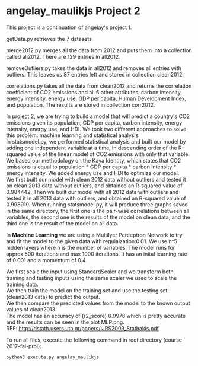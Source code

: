 # angelay_maulikjs Project 2

This project is a continuation of angelay's project 1.

getData.py retrieves the 7 datasets <br />

merge2012.py merges all the data from 2012 and puts them into a collection called all2012. There are 129 entries in all2012. <br />

removeOutliers.py takes the data in all2012 and removes all entries with outliers. This leaves us 87 entries left and stored in collection clean2012. <br />

correlations.py takes all the data from clean2012 and returns the correlation coefficient of CO2 emissions and all 6 other attributes: carbon intensity, energy intensity, energy use, GDP per capita, Human Development Index, and population. The results are stored in collection corr2012. <br />

In project 2, we are trying to build a model that will predict a country's CO2 emissions given its population, GDP per capita, carbon intensity, energy intensity, energy use, and HDI. We took two different approaches to solve this problem: machine learning and statistical analysis. <br />
In statsmodel.py, we performed statistical analysis and built our model by adding one independent variable at a time, in descending order of the R-squared value of the linear model of CO2 emissions with only that variable. We based our methodology on the Kaya Identity, which states that CO2 emissions is equal to population * GDP per capita * carbon intensity * energy intensity. We added energy use and HDI to optimize our model. <br />
We first built our model with clean 2012 data without outliers and tested it on clean 2013 data without outliers, and obtained an R-squared value of 0.984442. Then we built our model with all 2012 data with outliers and tested it in all 2013 data with outliers, and obtained an R-squared value of 0.998919. When running statsmodel.py, it will produce three graphs saved in the same directory, the first one is the pair-wise correlations between all variables, the second one is the results of the model on clean data, and the third one is the result of the model on all data. <br />

In __Machine Learning__ we are using a Multilyer Perceptron Network to try and fit the model to the given data with regulaization:0.01. We use n^5 hidden layers where n is the number of variables. The model runs for approx 500 iterations and max 1000 iterations. It has an inital learning rate of 0.001 and a momentum of 0.4 <br />

We first scale the input using StandardScaler and we transform both training and testing inputs using the same scaler we used to scale the training data. <br />
We then train the model on the training set and use the testing set (clean2013 data) to predict the output.<br />
We then compare the predicted values from the model to the known output values of clean2013. <br />
The model has an accuracy of (r2_score) 0.9978 which is pretty accurate and the results can be seen in the plot MLP.png. <br />
REF: http://dstath.users.uth.gr/papers/IJRS2009_Stathakis.pdf

To run all files, execute the following command in root directory (course-2017-fal-proj):
```
python3 execute.py angelay_maulikjs
```

